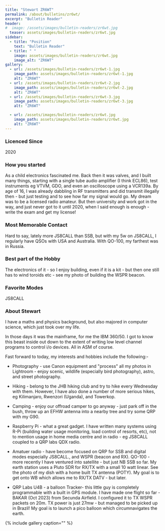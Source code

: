 ```yaml
---
title: "Stewart ZR6WT"
permalink: /about/bulletins/zr6wt/
excerpt: "Bulletin Reader"
header:
#  image: /assets/images/bulletin-readers/zr6wt.jpg
  teaser: assets/images/bulletin-readers/zr6wt.jpg
sidebar:
  - title: "Position"
    text: "Bulletin Reader"
  - title: " "
    image: assets/images/bulletin-readers/zr6wt.jpg
    image_alt: "ZR6WT"
gallery:
  - url: /assets/images/bulletin-readers/zr6wt-1.jpg
    image_path: assets/images/bulletin-readers/zr6wt-1.jpg
    alt: "ZR6WT"
  - url: /assets/images/bulletin-readers/zr6wt-2.jpg
    image_path: assets/images/bulletin-readers/zr6wt-2.jpg
    alt: "ZR6WT"
  - url: /assets/images/bulletin-readers/zr6wt-3.jpg
    image_path: assets/images/bulletin-readers/zr6wt-3.jpg
    alt: "ZR6WT"

  - url: /assets/images/bulletin-readers/zr6wt.jpg
    image_path: assets/images/bulletin-readers/zr6wt.jpg
    alt: "ZR6WT"
---
```


### Licenced Since
2020

### How you started
As a child electronics fascinated me. Back then it was valves, and I built many things, starting with a single tube audio amplifier (I think ECL86), test instruments eg VTVM, GDO, and even an oscilloscope using a VCR139a. By age of 16, I was already dabbling in RF transmitters and did transmit illegally then - but just testing and to see how far my signal would go. My dream was to be a licensed radio amateur. But then university and work got in the way, and just never got to it until 2020, when I said enough is enough - write the exam and get my license!

### Most Memorable Contact
Hard to say, lately more JS8CALL than SSB, but with my 5w on JS8CALL, I regularly have QSOs with USA and Australia. With QO-100, my farthest was in Russia.

### Best part of the Hobby
The electronics of it - so I enjoy building, even if it is a kit - but then one still has to wind toroids etc - see my photo of building the WSPR beacon.

### Favorite Modes
JS8CALL

### About Stewart 
I have a maths and physics background, but also majored in computer science, which just took over my life. 

In those days it was the mainframe, for me the IBM 360/50. I got to know this beast inside out down to the extent of writing low level channel programs to control i/o devices. All in ASM of course.

Fast forward to today, my interests and hobbies include the following:-
 - Photography - use Canon equipment and "process" all my photos in Lightroom - enjoy scenic, wildlife (especially bird photography), astro, and street photography.

 - Hiking - belong to the JHB hiking club and try to hike every Wednesday with them. However, I have also done a number of more serious hikes, eg Kilimanjaro, Rwenzori (Uganda), and Towerkop.

 - Camping - enjoy our offroad camper to go anyway - just park off in the bush, throw up an EFHW antenna into a nearby tree and try some QRP with my G90.

 - Raspberry Pi - what a great gadget. I have written many systems using R-Pi (building water usage monitoring, load control of resorts, etc), not to mention usage in home media centre and in radio - eg JS8CALL coupled to a QRP labs QDX radio.

 - Amatuer radio - have become focused on QRP for SSB and digital modes especially JS8CALL., and WSPR (beacon and RX).
QO-100 - more recently I have ventured into satellite - but just NB SSB so far. My earth station uses a Pluto SDR for RX/TX with a small 10 watt linear. See the photo of my dish with a home built TX antenna (POTY). My goal is to get onto WB which allows me to RX/TX DATV - but later.

 - QRP Labs U4B - a balloon Tracker- this little guy is completely programmable with a built in GPS module. I have made one flight so far - BAKAR (Oct 2023) from Secunda Airfield. I configured it to TX WSPR packets on 20m. TX power is just 27mw - but managed to be picked up in Brazil! My goal is to launch a pico balloon which circumnavigates the earth.


{% include gallery caption="" %}

